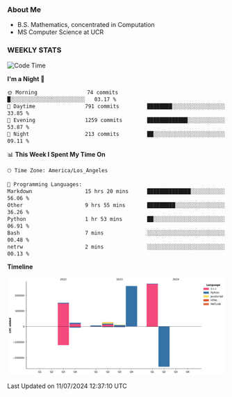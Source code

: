 ### About Me

- B.S. Mathematics, concentrated in Computation
- MS Computer Science at UCR


### WEEKLY STATS
<!--START_SECTION:waka-->
![Code Time](http://img.shields.io/badge/Code%20Time-268%20hrs%2052%20mins-blue)

**I'm a Night 🦉** 

```text
🌞 Morning                74 commits          █░░░░░░░░░░░░░░░░░░░░░░░░   03.17 % 
🌆 Daytime                791 commits         ████████░░░░░░░░░░░░░░░░░   33.85 % 
🌃 Evening                1259 commits        █████████████░░░░░░░░░░░░   53.87 % 
🌙 Night                  213 commits         ██░░░░░░░░░░░░░░░░░░░░░░░   09.11 % 
```


📊 **This Week I Spent My Time On** 

```text
🕑︎ Time Zone: America/Los_Angeles

💬 Programming Languages: 
Markdown                 15 hrs 20 mins      ██████████████░░░░░░░░░░░   56.06 % 
Other                    9 hrs 55 mins       █████████░░░░░░░░░░░░░░░░   36.26 % 
Python                   1 hr 53 mins        ██░░░░░░░░░░░░░░░░░░░░░░░   06.91 % 
Bash                     7 mins              ░░░░░░░░░░░░░░░░░░░░░░░░░   00.48 % 
netrw                    2 mins              ░░░░░░░░░░░░░░░░░░░░░░░░░   00.13 % 
```

**Timeline**

![Lines of Code chart](https://raw.githubusercontent.com/nickocruzm/nickocruzm/main/assets/bar_graph.png)


 Last Updated on 11/07/2024 12:37:10 UTC
<!--END_SECTION:waka-->
